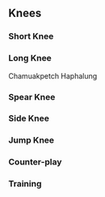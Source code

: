
## Knees

### Short Knee

### Long Knee
Chamuakpetch Haphalung 

### Spear Knee

### Side Knee

### Jump Knee
### Counter-play
### Training
